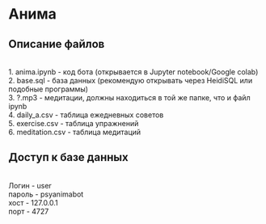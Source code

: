 <h1>Анима</h1>
<h2>Описание файлов</h2>
<br>1. anima.ipynb - код бота (открывается в Jupyter notebook/Google colab)
<br>2. base.sql - база данных (рекомендую открывать через HeidiSQL или подобные программы)
<br>3. ?.mp3 - медитации, должны находиться в той же папке, что и файл ipynb
<br>4. daily_a.csv - таблица ежедневных советов
<br>5. exercise.csv - таблица упражнений
<br>6. meditation.csv - таблица медитаций
<h2>Доступ к базе данных</h2>
<br>Логин - user 
<br>пароль - psyanimabot
<br>хост - 127.0.0.1
<br>порт - 4727
